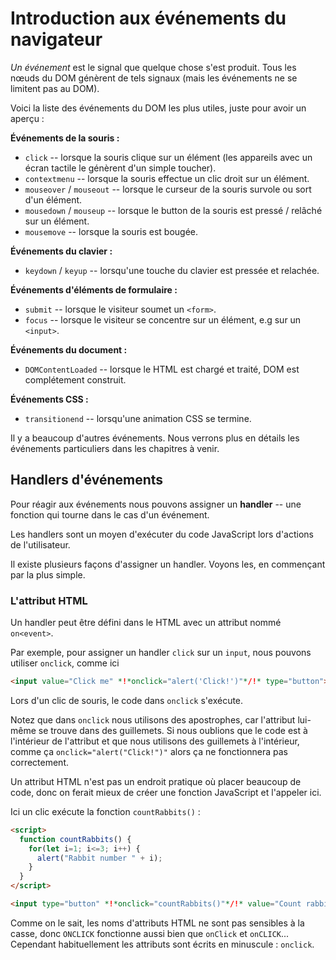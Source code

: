# Introduction aux événements du navigateur

*Un événement* est le signal que quelque chose s'est produit. Tous les nœuds du DOM génèrent de tels signaux (mais les événements ne se limitent pas au DOM).

Voici la liste des événements du DOM les plus utiles, juste pour avoir un aperçu :

**Événements de la souris :**
- `click` -- lorsque la souris clique sur un élément (les appareils avec un écran tactile le génèrent d'un simple toucher).
- `contextmenu` -- lorsque la souris effectue un clic droit sur un élément.
- `mouseover` / `mouseout` -- lorsque le curseur de la souris survole ou sort d'un élément.
- `mousedown` / `mouseup` -- lorsque le button de la souris est pressé / relâché sur un élément.
- `mousemove` -- lorsque la souris est bougée.

**Événements du clavier :**
- `keydown` / `keyup` -- lorsqu'une touche du clavier est pressée et relachée.

**Événements d'éléments de formulaire :**
- `submit` -- lorsque le visiteur soumet un `<form>`.
- `focus` -- lorsque le visiteur se concentre sur un élément, e.g sur un `<input>`.

**Événements du document :**
- `DOMContentLoaded` -- lorsque le HTML est chargé et traité, DOM est complétement construit.

**Événements CSS :**
- `transitionend` -- lorsqu'une animation CSS se termine.

Il y a beaucoup d'autres événements. Nous verrons plus en détails les événements particuliers dans les chapitres à venir.

## Handlers d'événements

Pour réagir aux événements nous pouvons assigner un **handler** -- une fonction qui tourne dans le cas d'un événement.

Les handlers sont un moyen d'exécuter du code JavaScript lors d'actions de l'utilisateur.

Il existe plusieurs façons d'assigner un handler.
Voyons les, en commençant par la plus simple.

### L'attribut HTML

Un handler peut être défini dans le HTML avec un attribut nommé `on<event>`.

Par exemple, pour assigner un handler `click` sur un `input`, nous pouvons utiliser `onclick`, comme ici

```html run
<input value="Click me" *!*onclick="alert('Click!')"*/!* type="button">
```

Lors d'un clic de souris, le code dans `onclick` s'exécute.

Notez que dans `onclick` nous utilisons des apostrophes, car l'attribut lui-même se trouve dans des guillemets. Si nous oublions que le code est à l'intérieur de l'attribut et que nous utilisons des guillemets à l'intérieur, comme ça `onclick="alert("Click!")"` alors ça ne fonctionnera pas correctement.

Un attribut HTML n'est pas un endroit pratique où placer beaucoup de code, donc on ferait mieux de créer une fonction JavaScript et l'appeler ici.

Ici un clic exécute la fonction `countRabbits()` :

```html autorun height=50
<script>
  function countRabbits() {
    for(let i=1; i<=3; i++) {
      alert("Rabbit number " + i);
    }
  }
</script>

<input type="button" *!*onclick="countRabbits()"*/!* value="Count rabbits!">
```

Comme on le sait, les noms d'attributs HTML ne sont pas sensibles à la casse, donc `ONCLICK` fonctionne aussi bien que `onClick` et `onCLICK`... Cependant habituellement les attributs sont écrits en minuscule : `onclick`.